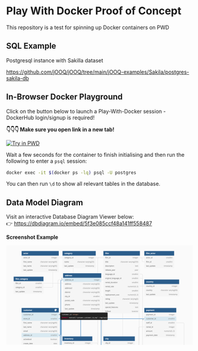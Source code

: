 # Play With Docker Proof of Concept

This repository is a test for spinning up Docker containers on PWD

## SQL Example

Postgresql instance with Sakilla dataset

https://github.com/jOOQ/jOOQ/tree/main/jOOQ-examples/Sakila/postgres-sakila-db

## In-Browser Docker Playground

Click on the button below to launch a Play-With-Docker session - DockerHub login/signup is required!

**👇👇👇 Make sure you open link in a new tab!**

[![Try in PWD](https://raw.githubusercontent.com/play-with-docker/stacks/master/assets/images/button.png)](https://labs.play-with-docker.com/?stack=https://raw.githubusercontent.com/unicorndatalabs/pwd-poc/master/docker-compose.yml)

Wait a few seconds for the container to finish initialising and then run the following to enter a `psql` session:

```bash
docker exec -it $(docker ps -lq) psql -U postgres
```

You can then run `\d` to show all relevant tables in the database.

## Data Model Diagram

Visit an interactive Database Diagram Viewer below:  
👉 https://dbdiagram.io/embed/5f3e085ccf48a141ff558487

**Screenshot Example**

![Sakilla-Data-Model](images/database-view.png "Sakilla Data Model")
